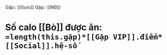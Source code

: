 




Gặp:: [[Guro]]
Gặp:: [[NĐ]]

# Số calo [[Bò]] được ăn: `=length(this.gặp)*[[Gặp VIP]].điểm*[[Social]].hệ-số`
